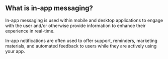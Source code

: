 ## What is in-app messaging?

In-app messaging is used within mobile and desktop applications to engage with the user and/or otherwise provide information to enhance their experience in real-time.

In-app notifications are often used to offer support, reminders, marketing materials, and automated feedback to users while they are actively using your app.
